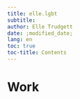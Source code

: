 ```yaml
---
title: elle.lgbt
subtitle: 
author: Elle Trudgett
date: ;modified_date;
lang: en
toc: true
toc-title: Contents
---
```


# Work